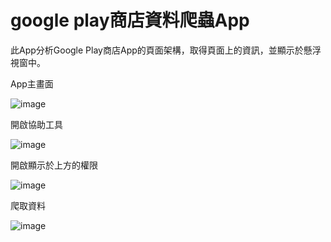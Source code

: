 # google play商店資料爬蟲App

此App分析Google Play商店App的頁面架構，取得頁面上的資訊，並顯示於懸浮視窗中。

App主畫面

![image](https://github.com/jaylee840831/google-play-store-crawling/blob/master/app%E4%B8%BB%E7%95%AB%E9%9D%A2.jpg)

開啟協助工具

![image](https://github.com/jaylee840831/google-play-store-crawling/blob/master/%E9%96%8B%E5%95%9F%E5%8D%94%E5%8A%A9%E5%B7%A5%E5%85%B7.jpg)

開啟顯示於上方的權限

![image](https://github.com/jaylee840831/google-play-store-crawling/blob/master/%E9%96%8B%E5%95%9F%E9%A1%AF%E7%A4%BA%E6%96%BC%E4%B8%8A%E6%96%B9%E7%9A%84%E6%AC%8A%E9%99%90.jpg)

爬取資料

![image](https://github.com/jaylee840831/google-play-store-crawling/blob/master/%E7%88%AC%E5%8F%96%E8%B3%87%E6%96%99.jpg)
